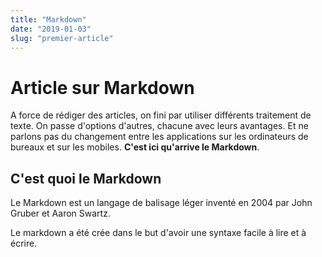 ```yaml
---
title: "Markdown"
date: "2019-01-03"
slug: "premier-article"
---
```


# Article sur Markdown

A force de rédiger des articles, on fini par utiliser différents traitement de texte. On passe d'options d'autres, chacune avec leurs avantages. Et ne parlons pas du changement entre les applications sur les ordinateurs de bureaux et sur les mobiles. **C'est ici qu'arrive le Markdown**.

## C'est quoi le Markdown

Le Markdown est un langage de balisage léger inventé en 2004 par John Gruber et Aaron Swartz.

Le markdown a été crée dans le but d'avoir une syntaxe facile à lire et à écrire.
